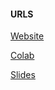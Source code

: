 #### URLS
[Website](https://AshVoid427.github.io/MathData24/)

[Colab](https://colab.research.google.com/drive/1bEAXQxmDnDuV8gH7TbsgRJR692fLytVm)

[Slides](https://docs.google.com/presentation/d/1vgKa2UWBolasl-_AqMXRKcI6KoFvu58C0XzjzhDgqHA/edit?usp=sharing)
